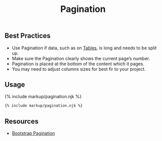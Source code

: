 ﻿---
title: Pagination
summary: Pagination allows users to choose between viewable data sets.
tags: components
layout: guide
eleventyNavigation:
  key: Pagination
  parent: Components
  order: 230
  excerpt: Pagination allows users to choose between viewable data sets.
  img: /img/illustrations/illus-pagination.svg
---

## Best Practices
- Use Pagination if data, such as on [Tables](/components/table), is long and needs to be split up.
- Make sure the Pagination clearly shows the current page’s number.
- Pagination is placed at the bottom of the content which it pages.
- You may need to adjust columns sizes for best fir to your project.

## Usage

{% include markup/pagination.njk %}

``` html
{% include markup/pagination.njk %}
```

## Resources

- <a href="https://getbootstrap.com/docs/5.1/components/pagination/" target="_blank">Bootstrap Pagination</a>